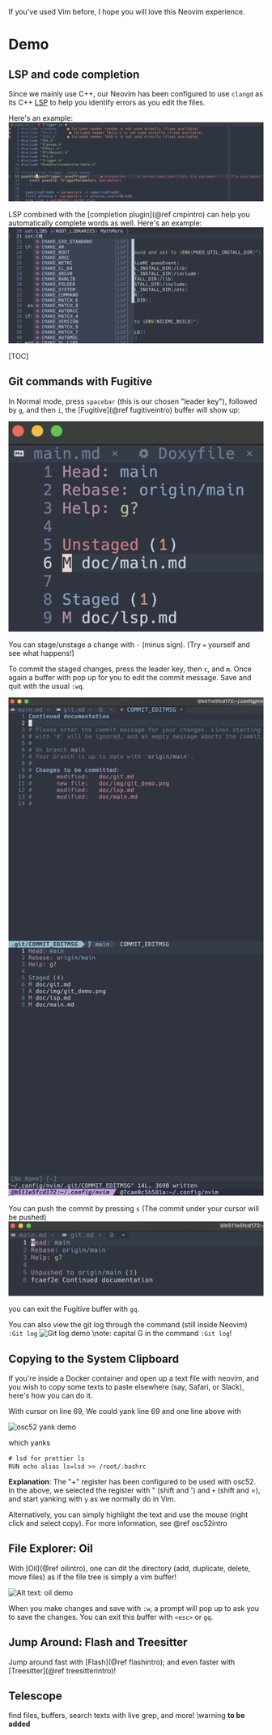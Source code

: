 If you've used Vim before, I hope you will love this Neovim experience.

# Demo

## LSP and code completion

Since we mainly use C++, our Neovim has been configured to use `clangd` as its
C++ [LSP](#lspintro) to help you identify errors as you edit the files.

Here's an example:
![Alt text: lsp error demo](lsp_error_demo.png)


LSP combined with the [completion plugin](@ref cmpintro) can help you
automatically complete words as well. Here's an example:
![Alt text: word completion demo](lsp_cmp_demo.png)

[TOC]
## Git commands with Fugitive

In Normal mode, press `spacebar` (this is our chosen "leader key"), followed by `g`, and then `i`,
the [Fugitive](@ref fugitiveintro) buffer will show up:

![Git stage demo](git_stage_demo.png)

You can stage/unstage a change with `-` (minus sign).
(Try `=` yourself and see what happens!)

To commit the staged changes, press the leader key, then `c`, and `m`.
Once again a buffer with pop up for you to edit the commit message.
Save and quit with the usual `:wq`.

![Git commit demo](git_commit_demo.png)

You can push the commit by pressing `s` (The commit under your cursor will be pushed)
![Git push demo](git_push_demo.png)

you can exit the Fugitive buffer with `gq`.

You can also view the git log through the command (still inside Neovim)
```:Git log```
![Git log demo](git_log_demo.png)
\note: 
capital G in the command `:Git log`!


## Copying to the System Clipboard

If you're inside a Docker container and open up a text file with neovim, and
you wish to copy some texts to paste elsewhere (say, Safari, or Slack), here's
how you can do it.

With cursor on line 69,
We could yank line 69 and one line above with

![osc52 yank demo](yank_demo.png)

which yanks
```
# lsd for prettier ls
RUN echo alias ls=lsd >> /root/.bashrc
```

**Explanation**:
The "+" register has been configured to be used with osc52.
In the above, we selected the register with \" (shift and ') and `+` (shift and =), 
and start yanking with `y` as we normally do in Vim.

Alternatively, you can simply highlight the text and use the mouse (right click and select copy).
For more information, see @ref osc52intro

## File Explorer: Oil
With [Oil](@ref oilintro), one can dit the directory (add, duplicate, delete,
move files) as if the file tree is simply a vim buffer!

![Alt text: oil demo](oil_demo.png)

When you make changes and save with `:w`, a prompt will pop up to ask you to save the changes.
You can exit this buffer with `<esc>` or `gq`.


## Jump Around: Flash and Treesitter
Jump around fast with [Flash](@ref flashintro); and even faster with 
[Treesitter](@ref treesitterintro)!


## Telescope
find files, buffers, search texts with live grep, and more!
\warning
**to be added**
